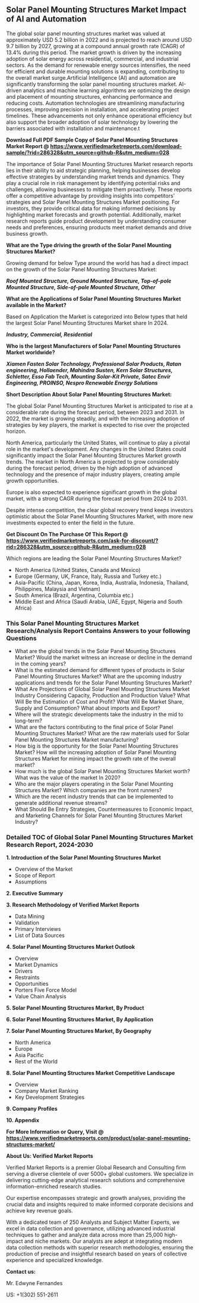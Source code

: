 <h2>Solar Panel Mounting Structures Market Impact of AI and Automation</h2>The global solar panel mounting structures market was valued at approximately USD 5.2 billion in 2022 and is projected to reach around USD 9.7 billion by 2027, growing at a compound annual growth rate (CAGR) of 13.4% during this period. The market growth is driven by the increasing adoption of solar energy across residential, commercial, and industrial sectors. As the demand for renewable energy sources intensifies, the need for efficient and durable mounting solutions is expanding, contributing to the overall market surge.Artificial Intelligence (AI) and automation are significantly transforming the solar panel mounting structures market. AI-driven analytics and machine learning algorithms are optimizing the design and placement of mounting structures, enhancing performance and reducing costs. Automation technologies are streamlining manufacturing processes, improving precision in installation, and accelerating project timelines. These advancements not only enhance operational efficiency but also support the broader adoption of solar technology by lowering the barriers associated with installation and maintenance.t</p><p id="" class=""><strong>Download Full PDF Sample Copy of Solar Panel Mounting Structures Market Report @ <a href="https://www.verifiedmarketreports.com/download-sample/?rid=286328&utm_source=github-R&utm_medium=028" target="_blank">https://www.verifiedmarketreports.com/download-sample/?rid=286328&utm_source=github-R&utm_medium=028</a></strong></p><p>The importance of&nbsp;Solar Panel Mounting Structures Market research reports lies in their ability to aid strategic planning, helping businesses develop effective strategies by understanding market trends and dynamics. They play a crucial role in risk management by identifying potential risks and challenges, allowing businesses to mitigate them proactively. These reports offer a competitive advantage by providing insights into competitors' strategies and Solar Panel Mounting Structures Market positioning. For investors, they provide critical data for making informed decisions by highlighting market forecasts and growth potential. Additionally, market research reports guide product development by understanding consumer needs and preferences, ensuring products meet market demands and drive business growth.</p><p><strong>What are the&nbsp;Type driving the growth of the Solar Panel Mounting Structures Market?</strong></p><p id="" class="">Growing demand for below Type around the world has had a direct impact on the growth of the Solar Panel Mounting Structures Market:</p><em><strong>Roof Mounted Structure, Ground Mounted Structure, Top-of-pole Mounted Structure, Side-of-pole Mounted Structure, Other</strong></em></p><strong>What are the&nbsp;Applications&nbsp;of Solar Panel Mounting Structures Market available in the Market?</strong></p><p id="" class="">Based on Application the Market is categorized into Below types that held the largest Solar Panel Mounting Structures Market share In 2024.</p><em><strong>Industry, Commercial, Residential</strong></em></p><strong>Who is the largest Manufacturers of Solar Panel Mounting Structures Market worldwide?</strong></p><p><em><strong>Xiamen Fasten Solar Technology, Professional Solar Products, Ratan engineering, Hollaender, Mahindra Susten, Kern Solar Structures, Schletter, Esso Fab Tech, Mounting Solar-Kit Private, Satec Envir Engineering, PROINSO, Nespro Renewable Energy Solutions</strong></em></p><p id="" class=""><strong>Short Description About Solar Panel Mounting Structures Market:</strong></p><p>The global Solar Panel Mounting Structures Market is anticipated to rise at a considerable rate during the forecast period, between 2023 and 2031. In 2022, the market is growing steadily, and with the increasing adoption of strategies by key players, the market is expected to rise over the projected horizon.</p><p>North America, particularly the United States, will continue to play a pivotal role in the market's development. Any changes in the United States could significantly impact the Solar Panel Mounting Structures Market growth trends. The market in North America is projected to grow considerably during the forecast period, driven by the high adoption of advanced technology and the presence of major industry players, creating ample growth opportunities.</p><p>Europe is also expected to experience significant growth in the global market, with a strong CAGR during the forecast period from 2024 to 2031.</p><p>Despite intense competition, the clear global recovery trend keeps investors optimistic about the Solar Panel Mounting Structures Market, with more new investments expected to enter the field in the future.</p><p id="" class=""><strong>Get Discount On The Purchase Of This Report @ <a href="https://www.verifiedmarketreports.com/ask-for-discount/?rid=286328&utm_source=github-R&utm_medium=028" target="_blank">https://www.verifiedmarketreports.com/ask-for-discount/?rid=286328&utm_source=github-R&utm_medium=028</a></strong></p>Which regions are leading the Solar Panel Mounting Structures Market?</p><ul><li>North America (United States, Canada and Mexico)</li><li>Europe (Germany, UK, France, Italy, Russia and Turkey etc.)</li><li>Asia-Pacific (China, Japan, Korea, India, Australia, Indonesia, Thailand, Philippines, Malaysia and Vietnam)</li><li>South America (Brazil, Argentina, Columbia etc.)</li><li>Middle East and Africa (Saudi Arabia, UAE, Egypt, Nigeria and South Africa)</li></ul><h3 id="" class="">This Solar Panel Mounting Structures Market Research/Analysis Report Contains Answers to your following Questions</h3><ul><li>What are the global trends in the Solar Panel Mounting Structures Market? Would the market witness an increase or decline in the demand in the coming years?</li><li>What is the estimated demand for different types of products in Solar Panel Mounting Structures Market? What are the upcoming industry applications and trends for the Solar Panel Mounting Structures Market?</li><li>What Are Projections of Global Solar Panel Mounting Structures Market Industry Considering Capacity, Production and Production Value? What Will Be the Estimation of Cost and Profit? What Will Be Market Share, Supply and Consumption? What about imports and Export?</li><li>Where will the strategic developments take the industry in the mid to long-term?</li><li>What are the factors contributing to the final price of Solar Panel Mounting Structures Market? What are the raw materials used for Solar Panel Mounting Structures Market manufacturing?</li><li>How big is the opportunity for the Solar Panel Mounting Structures Market? How will the increasing adoption of Solar Panel Mounting Structures Market for mining impact the growth rate of the overall market?</li><li>How much is the global Solar Panel Mounting Structures Market worth? What was the value of the market In 2020?</li><li>Who are the major players operating in the Solar Panel Mounting Structures Market? Which companies are the front runners?</li><li>Which are the recent industry trends that can be implemented to generate additional revenue streams?</li><li>What Should Be Entry Strategies, Countermeasures to Economic Impact, and Marketing Channels for Solar Panel Mounting Structures Market Industry?</li></ul><h3 id="" class="">Detailed TOC of Global Solar Panel Mounting Structures Market Research Report, 2024-2030</h3><p id="" class=""><strong>1. Introduction of the Solar Panel Mounting Structures Market</strong></p><ul><li>Overview of the Market</li><li>Scope of Report</li><li>Assumptions</li></ul><p id="" class=""><strong>2. Executive Summary</strong></p><p id="" class=""><strong>3. Research Methodology of Verified Market Reports</strong></p><ul><li>Data Mining</li><li>Validation</li><li>Primary Interviews</li><li>List of Data Sources</li></ul><p id="" class=""><strong>4. Solar Panel Mounting Structures Market Outlook</strong></p><ul><li>Overview</li><li>Market Dynamics</li><li>Drivers</li><li>Restraints</li><li>Opportunities</li><li>Porters Five Force Model</li><li>Value Chain Analysis</li></ul><p id="" class=""><strong>5. Solar Panel Mounting Structures Market, By Product</strong></p><p id="" class=""><strong>6. Solar Panel Mounting Structures Market, By Application</strong></p><p id="" class=""><strong>7. Solar Panel Mounting Structures Market, By Geography</strong></p><ul><li>North America</li><li>Europe</li><li>Asia Pacific</li><li>Rest of the World</li></ul><p id="" class=""><strong>8. Solar Panel Mounting Structures Market Competitive Landscape</strong></p><ul><li>Overview</li><li>Company Market Ranking</li><li>Key Development Strategies</li></ul><p id="" class=""><strong>9. Company Profiles</strong></p><p id="" class=""><strong>10. Appendix</strong></p><p id="" class=""><strong>For More Information or Query, Visit @ <a href="https://www.verifiedmarketreports.com/product/solar-panel-mounting-structures-market/" target="_blank">https://www.verifiedmarketreports.com/product/solar-panel-mounting-structures-market/</a></strong></p><p id="" class=""><strong>About Us: Verified Market Reports</strong></p><p id="" class="">Verified Market Reports is a premier Global Research and Consulting firm serving a diverse clientele of over 5000+ global customers. We specialize in delivering cutting-edge analytical research solutions and comprehensive information-enriched research studies.</p><p id="" class="">Our expertise encompasses strategic and growth analyses, providing the crucial data and insights required to make informed corporate decisions and achieve key revenue goals.</p><p id="" class="">With a dedicated team of 250 Analysts and Subject Matter Experts, we excel in data collection and governance, utilizing advanced industrial techniques to gather and analyze data across more than 25,000 high-impact and niche markets. Our analysts are adept at integrating modern data collection methods with superior research methodologies, ensuring the production of precise and insightful research based on years of collective experience and specialized knowledge.</p><p id="" class=""><strong>Contact us:</strong></p><p id="" class="">Mr. Edwyne Fernandes</p><p id="" class="">US: +1(302) 551-2611</p>